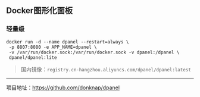 ## Docker图形化面板

### 轻量级
```
docker run -d --name dpanel --restart=always \
 -p 8807:8080 -e APP_NAME=dpanel \
 -v /var/run/docker.sock:/var/run/docker.sock -v dpanel:/dpanel \
 dpanel/dpanel:lite
```

> 国内镜像：`registry.cn-hangzhou.aliyuncs.com/dpanel/dpanel:latest`



---

项目地址：https://github.com/donknap/dpanel

